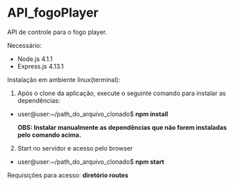 # API_fogoPlayer

API de controle para o fogo player.

Necessário:

* Node.js 4.1.1
* Express.js 4.13.1

Instalação em ambiente linux(terminal):

1) Após o clone da aplicação, execute o seguinte comando para instalar as dependências:
* user@user:~/path_do_arquivo_clonado$ **npm install**

	**OBS: Instalar manualmente as dependências que não forem instaladas pelo comando acima.**

2) Start no servidor e acesso pelo browser
* user@user:~/path_do_arquivo_clonado$ **npm start**

Requisições para acesso:
**diretório routes**